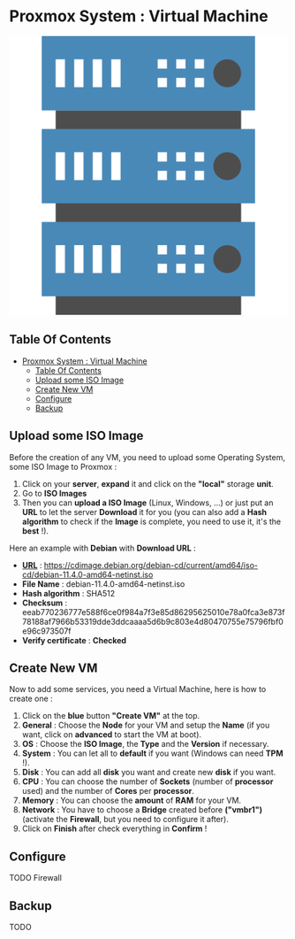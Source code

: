 # Proxmox System : Virtual Machine

![Icon](../icon.png)

## Table Of Contents

- [Proxmox System : Virtual Machine](#proxmox-system--virtual-machine)
  - [Table Of Contents](#table-of-contents)
  - [Upload some ISO Image](#upload-some-iso-image)
  - [Create New VM](#create-new-vm)
  - [Configure](#configure)
  - [Backup](#backup)

## Upload some ISO Image

Before the creation of any VM, you need to upload some Operating System, some ISO Image to Proxmox :

1) Click on your **server**, **expand** it and click on the **"local"** storage **unit**.
2) Go to **ISO Images**
3) Then you can **upload a ISO Image** (Linux, Windows, ...) or just put an **URL** to let the server **Download** it for you (you can also add a **Hash algorithm** to check if the **Image** is complete, you need to use it, it's the **best** !).

Here an example with **Debian** with **Download URL** :

- **[URL](https://www.debian.org/distrib/netinst)** : https://cdimage.debian.org/debian-cd/current/amd64/iso-cd/debian-11.4.0-amd64-netinst.iso
- **File Name** : debian-11.4.0-amd64-netinst.iso
- **Hash algorithm** : SHA512
- **Checksum** : eeab770236777e588f6ce0f984a7f3e85d86295625010e78a0fca3e873f78188af7966b53319dde3ddcaaaa5d6b9c803e4d80470755e75796fbf0e96c973507f
- **Verify certificate** : **Checked**

## Create New VM

Now to add some services, you need a Virtual Machine, here is how to create one :

1) Click on the **blue** button **"Create VM"** at the top.
2) **General** : Choose the **Node** for your VM and setup the **Name** (if you want, click on **advanced** to start the VM at boot).
3) **OS** : Choose the **ISO Image**, the **Type** and the **Version** if necessary.
4) **System** : You can let all to **default** if you want (Windows can need **TPM** !).
5) **Disk** : You can add all **disk** you want and create new **disk** if you want.
6) **CPU** : You can choose the number of **Sockets** (number of **processor** used) and the number of **Cores** per **processor**.
7) **Memory** : You can choose the **amount** of **RAM** for your VM.
8) **Network** : You have to choose a **Bridge** created before **("vmbr1")** (activate the **Firewall**, but you need to configure it after).
9) Click on **Finish** after check everything in **Confirm** !

## Configure

TODO Firewall

## Backup

TODO
